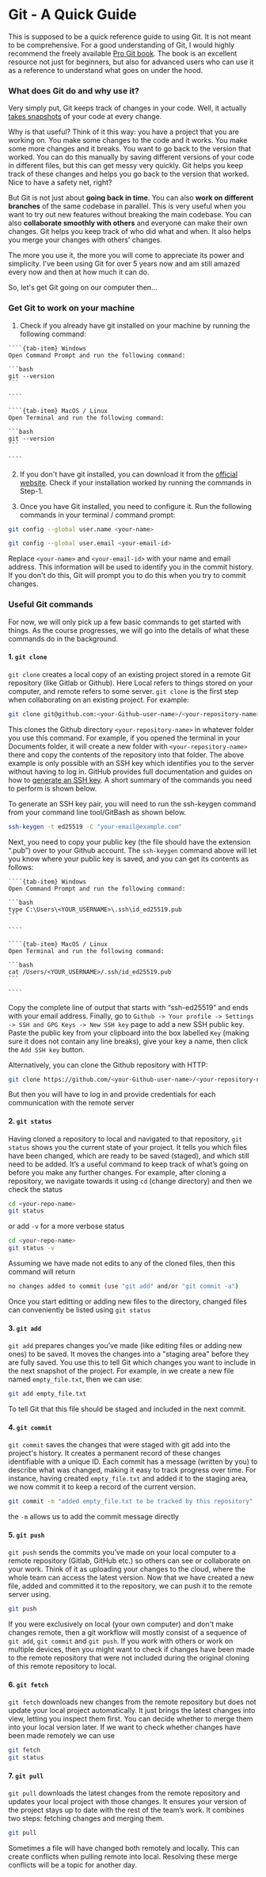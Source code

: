 # Git - A Quick Guide

This is supposed to be a quick reference guide to using Git. It is not meant to be comprehensive. For a good understanding of Git, I would highly recommend the freely available [Pro Git book](https://git-scm.com/book/en/v2). The book is an excellent resource not just for beginners, but also for advanced users who can use it as a reference to understand what goes on under the hood.

### What does Git do and why use it?

Very simply put, Git keeps track of changes in your code. Well, it actually [takes snapshots](https://git-scm.com/book/en/v2/Getting-Started-What-is-Git%3F) of your code at every change. 

Why is that useful? Think of it this way: you have a project that you are working on. You make some changes to the code and it works. You make some more changes and it breaks. You want to go back to the version that worked. You can do this manually by saving different versions of your code in different files, but this can get messy very quickly. Git helps you keep track of these changes and helps you go back to the version that worked. Nice to have a safety net, right?

But Git is not just about **going back in time**. You can also **work on different branches** of the same codebase in parallel. This is very useful when you want to try out new features without breaking the main codebase. You can also **collaborate smoothly with others** and everyone can make their own changes. Git helps you keep track of who did what and when. It also helps you merge your changes with others' changes. 

The more you use it, the more you will come to appreciate its power and simplicity. I've been using Git for over 5 years now and am still amazed every now and then at how much it can do. 

So, let's get Git going on our computer then...

### Get Git to work on your machine

1. Check if you already have git installed on your machine by running the following command:

`````{tab-set}
````{tab-item} Windows
Open Command Prompt and run the following command:
    
```bash
git --version
```

````

````{tab-item} MacOS / Linux
Open Terminal and run the following command:

```bash
git --version
```

````
`````

2. If you don't have git installed, you can download it from the [official website](https://git-scm.com/downloads). Check if your installation worked by running the commands in Step-1.

3. Once you have Git installed, you need to configure it. Run the following commands in your terminal / command prompt:

```bash
git config --global user.name <your-name>
```
    
```bash
git config --global user.email <your-email-id>
```

Replace `<your-name>` and `<your-email-id>` with your name and email address. This information will be used to identify you in the commit history. If you don't do this, Git will prompt you to do this when you try to commit changes.

### Useful Git commands

For now, we will only pick up a few basic commands to get started with things. As the course progresses, we will go into the details of what these commands do in the background.

#### 1. `git clone`

`git clone` creates a local copy of an existing project stored in a remote Git repository (like Gitlab or Github). Here Local refers to things stored on your computer, and remote refers to some server. `git clone` is the first step when collaborating on an existing project. For example:

```bash
git clone git@github.com:<your-Github-user-name>/<your-repository-name>.git
```

This clones the Github directory `<your-repository-name>` in whatever folder you use this command. For example, if you opened the terminal in your Documents folder, it will create a new folder with `<your-repository-name>` there and copy the contents of the repository into that folder. The above example is only possible with an SSH key which identifies you to the server without having to log in. GitHub provides full documentation and guides on how to [generate an SSH key](https://docs.github.com/en/authentication/connecting-to-github-with-ssh/generating-a-new-ssh-key-and-adding-it-to-the-ssh-agent). A short summary of the commands you need to perform is shown below.

To generate an SSH key pair, you will need to run the ssh-keygen command from your command line tool/GitBash as shown below.

```bash
ssh-keygen -t ed25519 -C "your-email@example.com"
```

Next, you need to copy your public key (the file should have the extension “.pub”) over to your Github account. The `ssh-keygen` command above will let you know where your public key is saved, and you can get its contents as follows:

`````{tab-set}
````{tab-item} Windows
Open Command Prompt and run the following command:

```bash
type C:\Users\<YOUR_USERNAME>\.ssh\id_ed25519.pub
```

````

````{tab-item} MacOS / Linux
Open Terminal and run the following command:

```bash
cat /Users/<YOUR_USERNAME>/.ssh/id_ed25519.pub
```

````
`````

Copy the complete line of output that starts with “ssh-ed25519” and ends with your email address. Finally, go to `Github -> Your profile -> Settings -> SSH and GPG Keys -> New SSH key` page to add a new SSH public key. Paste the public key from your clipboard into the box labelled `Key` (making sure it does not contain any line breaks), give your key a name, then click the `Add SSH key` button.

Alternatively, you can clone the Github repository with HTTP:

```bash
git clone https://github.com/<your-Github-user-name>/<your-repository-name>.git
```

But then you will have to log in and provide credentials for each communication with the remote server

#### 2. `git status`

Having cloned a repository to local and navigated to that repository, `git status` shows you the current state of your project. It tells you which files have been changed, which are ready to be saved (staged), and which still need to be added. It’s a useful command to keep track of what’s going on before you make any further changes. For example, after cloning a repository, we navigate towards it using `cd` (change directory) and then we check the status

```bash
cd <your-repo-name>
git status
```

or add `-v` for a more verbose status

```bash
cd <your-repo-name>
git status -v
```

Assuming we have made not edits to any of the cloned files, then this command will return 

```bash
no changes added to commit (use "git add" and/or "git commit -a")
```

Once you start editting or adding new files to the directory, changed files can conveniently be listed using `git status`

#### 3. `git add`

`git add` prepares changes you’ve made (like editing files or adding new ones) to be saved. It moves the changes into a "staging area" before they are fully saved. You use this to tell Git which changes you want to include in the next snapshot of the project. For example, in we create a new file named `empty_file.txt`, then we can use:

```bash
git add empty_file.txt
```

To tell Git that this file should be staged and included in the next commit.

#### 4. `git commit`

`git commit` saves the changes that were staged with git add into the project's history. It creates a permanent record of these changes identifiable with a unique ID. Each commit has a message (written by you) to describe what was changed, making it easy to track progress over time. For instance, having created `empty_file.txt` and added it to the staging area, we now commit it to keep a record of the current version.

```bash
git commit -m "added empty_file.txt to be tracked by this repository"
```

the `-m` allows us to add the commit message directly

#### 5. `git push`

`git push` sends the commits you’ve made on your local computer to a remote repository (Gitlab, GitHub etc.) so others can see or collaborate on your work. Think of it as uploading your changes to the cloud, where the whole team can access the latest version. Now that we have created a new file, added and committed it to the repository, we can push it to the remote server using.

```bash
git push
```

If you were exclusively on local (your own computer) and don't make changes remote, then a git workflow will mostly consist of a sequence of `git add`, `git commit` and `git push`. If you work with others or work on multiple devices, then you might want to check if changes have been made to the remote repository that were not included during the original cloning of this remote repository to local. 

#### 6. `git fetch`

`git fetch` downloads new changes from the remote repository but does not update your local project automatically. It just brings the latest changes into view, letting you inspect them first. You can decide whether to merge them into your local version later. If we want to check whether changes have been made remotely we can use 

```bash
git fetch
git status
```

#### 7. `git pull`

`git pull` downloads the latest changes from the remote repository and updates your local project with those changes. It ensures your version of the project stays up to date with the rest of the team’s work. It combines two steps: fetching changes and merging them.

```bash
git pull
```

Sometimes a file will have changed both remotely and locally. This can create conflicts when pulling remote into local. Resolving these merge conflicts will be a topic for another day.

